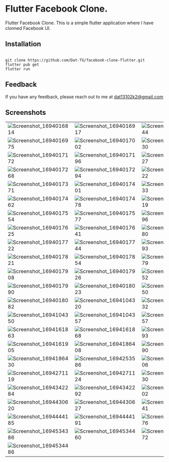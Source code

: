# Flutter Facebook Clone. 

Flutter Facebook Clone. 
This is a simple flutter application where I have clonned Facebook UI.

## Installation

``` 

git clone https://github.com/Dat-TG/facebook-clone-flutter.git
flutter pub get
flutter run 

```

## Feedback

If you have any feedback, please reach out to me at dat13102k2@gmail.com

## Screenshots

|  	|  	|  	|
|---	|---	|---	|
|![Screenshot_1694016814](https://github.com/Dat-TG/facebook-clone-flutter/assets/83936894/71c3caa4-fe34-4602-bd7e-3f113875276e)|![Screenshot_1694016917](https://github.com/Dat-TG/facebook-clone-flutter/assets/83936894/37c60e46-7a65-419a-8a1e-b481a5eef30c)|![Screenshot_1694016944](https://github.com/Dat-TG/facebook-clone-flutter/assets/83936894/fe8afd24-4b2f-4fbd-9d1d-c8d2f27c7694)|
|![Screenshot_1694016975](https://github.com/Dat-TG/facebook-clone-flutter/assets/83936894/6a05bbb9-8ebf-4ba6-bf2c-4a23b5a90a96)|![Screenshot_1694017002](https://github.com/Dat-TG/facebook-clone-flutter/assets/83936894/7ffaa96c-be71-4821-a877-faf5aac60929)|![Screenshot_1694017030](https://github.com/Dat-TG/facebook-clone-flutter/assets/83936894/c54fb287-28fd-4137-9493-027421f73df1)|
| ![Screenshot_1694017172](https://github.com/Dat-TG/facebook-clone-flutter/assets/83936894/98364e4a-4eae-41e2-8aa6-5598ae1580fb)|![Screenshot_1694017196](https://github.com/Dat-TG/facebook-clone-flutter/assets/83936894/cd179359-9f0c-4241-bb0a-85fc6e4a8ed2)|![Screenshot_1694017227](https://github.com/Dat-TG/facebook-clone-flutter/assets/83936894/1ae84d83-3e33-43bc-b9b2-d2401de2d5ed)|
|![Screenshot_1694017268](https://github.com/Dat-TG/facebook-clone-flutter/assets/83936894/3eb10173-baca-441b-b2fd-9876fe6f1ebb)|![Screenshot_1694017294](https://github.com/Dat-TG/facebook-clone-flutter/assets/83936894/7b5e5c8d-b904-433e-ae17-499c4d0c3a86)|![Screenshot_1694017322](https://github.com/Dat-TG/facebook-clone-flutter/assets/83936894/e5648bc0-8943-4d55-a9cf-2f48105b54d2)|
|![Screenshot_1694017371](https://github.com/Dat-TG/facebook-clone-flutter/assets/83936894/140238be-7842-49df-a970-97f27b0866c1)|![Screenshot_1694017401](https://github.com/Dat-TG/facebook-clone-flutter/assets/83936894/da8cac7b-7c99-4fb1-a0b6-d59a5650caee)|![Screenshot_1694017433](https://github.com/Dat-TG/facebook-clone-flutter/assets/83936894/5ef7a411-7d71-4ea7-a370-e67de3e71b33)|
|![Screenshot_1694017462](https://github.com/Dat-TG/facebook-clone-flutter/assets/83936894/3a527072-027e-42fb-998e-8293733a0f08)|![Screenshot_1694017478](https://github.com/Dat-TG/facebook-clone-flutter/assets/83936894/d7ab1983-8ead-4b04-901d-41e1ab9e7eb4)|![Screenshot_1694017519](https://github.com/Dat-TG/facebook-clone-flutter/assets/83936894/1ed33cb5-cb8e-4d92-ae61-419dcee8ab8b)|
|![Screenshot_1694017554](https://github.com/Dat-TG/facebook-clone-flutter/assets/83936894/0f0670e3-c142-417b-9f67-45f71a8cd240)|![Screenshot_1694017577](https://github.com/Dat-TG/facebook-clone-flutter/assets/83936894/7d4df624-ca10-4c83-9047-8fcf6c8af57d)|![Screenshot_1694017596](https://github.com/Dat-TG/facebook-clone-flutter/assets/83936894/530e09a8-82c7-465a-b186-7c85b8469b3c)|
|![Screenshot_1694017625](https://github.com/Dat-TG/facebook-clone-flutter/assets/83936894/83a05732-d9b8-4553-838e-fd02f9013645)|![Screenshot_1694017641](https://github.com/Dat-TG/facebook-clone-flutter/assets/83936894/aed60468-2a11-4824-8d93-fb490285360f)|![Screenshot_1694017680](https://github.com/Dat-TG/facebook-clone-flutter/assets/83936894/c2da120c-16d9-41f6-93d3-06586e1ccabf)|
|![Screenshot_1694017722](https://github.com/Dat-TG/facebook-clone-flutter/assets/83936894/d6e9c671-599a-4010-90ed-e7a8dcc5c2f2)|![Screenshot_1694017744](https://github.com/Dat-TG/facebook-clone-flutter/assets/83936894/acfc3917-4732-40f6-9ce4-6ddf3745a60c)|![Screenshot_1694017793](https://github.com/Dat-TG/facebook-clone-flutter/assets/83936894/0aa73730-e1b2-4c7c-9f85-de02e1fd0cab)|
|![Screenshot_1694017821](https://github.com/Dat-TG/facebook-clone-flutter/assets/83936894/60fa4104-6b9b-4a4c-8bf5-5cc19196f477)|![Screenshot_1694017854](https://github.com/Dat-TG/facebook-clone-flutter/assets/83936894/3cced93b-dd07-4a10-95cc-0daa2dc22465)|![Screenshot_1694017879](https://github.com/Dat-TG/facebook-clone-flutter/assets/83936894/d00bdaac-e81e-4d32-98ac-e31fe7fb94f4)|
|![Screenshot_1694017908](https://github.com/Dat-TG/facebook-clone-flutter/assets/83936894/000ef518-b4a5-46a4-b1fc-ebb62cad857f)|![Screenshot_1694017926](https://github.com/Dat-TG/facebook-clone-flutter/assets/83936894/b37943a5-e5d7-48d3-8f3a-b00f849ca809)|![Screenshot_1694017952](https://github.com/Dat-TG/facebook-clone-flutter/assets/83936894/77b7260f-2c89-4979-8dc8-97e077560348)|
|![Screenshot_1694017990](https://github.com/Dat-TG/facebook-clone-flutter/assets/83936894/fd647c5a-7c05-4212-a77e-e7604280c212)|![Screenshot_1694018023](https://github.com/Dat-TG/facebook-clone-flutter/assets/83936894/f76dcf6a-8c3d-410e-9b59-594f29872c8b)|![Screenshot_1694018050](https://github.com/Dat-TG/facebook-clone-flutter/assets/83936894/d710f4b5-a189-4ddf-bb2c-22859997f74b)|
|![Screenshot_1694018082](https://github.com/Dat-TG/facebook-clone-flutter/assets/83936894/4e2d8a5d-9a74-444e-be92-27ac699511ff)| ![Screenshot_1694104320](https://github.com/Dat-TG/facebook-clone-flutter/assets/83936894/abb91634-dc43-469a-af24-9833a52697b0)|![Screenshot_1694104332](https://github.com/Dat-TG/facebook-clone-flutter/assets/83936894/20aaa353-a2ec-4e33-b49c-bcfe389253a1)|
|![Screenshot_1694104350](https://github.com/Dat-TG/facebook-clone-flutter/assets/83936894/ea645825-92be-49a5-9afc-3a2f928d445c)|![Screenshot_1694104357](https://github.com/Dat-TG/facebook-clone-flutter/assets/83936894/fbcb652b-5835-4400-aa11-4175e9310387)|![Screenshot_1694161857](https://github.com/Dat-TG/facebook-clone-flutter/assets/83936894/bc589166-db2e-4642-9460-6619eab0ee33)|
| ![Screenshot_1694161863](https://github.com/Dat-TG/facebook-clone-flutter/assets/83936894/faa864fa-b29c-4ecf-83ab-17b36b5dd67b)| ![Screenshot_1694161868](https://github.com/Dat-TG/facebook-clone-flutter/assets/83936894/d96207b2-cbe8-4872-b40c-53229474e54b)|![Screenshot_1694161893](https://github.com/Dat-TG/facebook-clone-flutter/assets/83936894/d7b58718-6edd-4f8f-ade5-3879fb8df39a)|
| ![Screenshot_1694161905](https://github.com/Dat-TG/facebook-clone-flutter/assets/83936894/42e96f46-b221-4bf2-bf85-7aff1dbdcf78)| ![Screenshot_1694186408](https://github.com/Dat-TG/facebook-clone-flutter/assets/83936894/65213586-c7c6-46ce-b060-0274bd75ba81)|![Screenshot_1694186890](https://github.com/Dat-TG/facebook-clone-flutter/assets/83936894/98ad8212-b076-40aa-b253-38bfcd3d2ede)|
|![Screenshot_1694186430](https://github.com/Dat-TG/facebook-clone-flutter/assets/83936894/c978bdc7-e349-4d48-bb74-e94214d51e55)|![Screenshot_1694253586](https://github.com/Dat-TG/facebook-clone-flutter/assets/83936894/368ff7ce-8569-4a3a-8b5f-ce64e4ef1804)|![Screenshot_1694271106](https://github.com/Dat-TG/facebook-clone-flutter/assets/83936894/4cfa75a8-3ea1-4763-889e-d880836bcc4c)|
|![Screenshot_1694271119](https://github.com/Dat-TG/facebook-clone-flutter/assets/83936894/cf06b233-cfd9-40ad-8da3-8f025be68450)|![Screenshot_1694271124](https://github.com/Dat-TG/facebook-clone-flutter/assets/83936894/b9381e46-4fb6-42ec-9620-fe0a3c7bd2cf)|![Screenshot_1694271130](https://github.com/Dat-TG/facebook-clone-flutter/assets/83936894/d0fc0eea-f79a-4879-9b4c-e75c452ed612)|
|![Screenshot_1694342284](https://github.com/Dat-TG/facebook-clone-flutter/assets/83936894/f4809ae3-77b6-4a51-b6be-73b129165b03)|![Screenshot_1694342292](https://github.com/Dat-TG/facebook-clone-flutter/assets/83936894/3a920c80-0f85-4457-bb08-8383e44198f5)| ![Screenshot_1694430602](https://github.com/Dat-TG/facebook-clone-flutter/assets/83936894/ac79d1f5-aaa7-4511-839e-fd202a71f3c6)|
|![Screenshot_1694430620](https://github.com/Dat-TG/facebook-clone-flutter/assets/83936894/82530a36-bf84-4346-aa92-79a2c742c4dd)|![Screenshot_1694430627](https://github.com/Dat-TG/facebook-clone-flutter/assets/83936894/575d90d8-94c8-4cb4-9bbb-5d9ab695455e)| ![Screenshot_1694430641](https://github.com/Dat-TG/facebook-clone-flutter/assets/83936894/fb7418af-909c-496c-898f-0c045d5c3f40)|
|![Screenshot_1694444185](https://github.com/Dat-TG/facebook-clone-flutter/assets/83936894/2a7b9722-d3fd-407a-a741-f034d627c024)|![Screenshot_1694444191](https://github.com/Dat-TG/facebook-clone-flutter/assets/83936894/9358aa2d-85e4-4c4b-91cf-2c85f69efebe)| ![Screenshot_1694534376](https://github.com/Dat-TG/facebook-clone-flutter/assets/83936894/cbe7e7fd-1686-4866-98b5-4eca03e47d88)|
|![Screenshot_1694534386](https://github.com/Dat-TG/facebook-clone-flutter/assets/83936894/a28fa98a-9cdd-49c7-8223-943ec2ef4707)| ![Screenshot_1694534460](https://github.com/Dat-TG/facebook-clone-flutter/assets/83936894/874c6dad-df66-42eb-92bc-608597adcaf9)| ![Screenshot_1694534472](https://github.com/Dat-TG/facebook-clone-flutter/assets/83936894/948fd82b-4abd-44ee-a351-28cbc3b0e80c)|
| ![Screenshot_1694534486](https://github.com/Dat-TG/facebook-clone-flutter/assets/83936894/4d5ce332-7f9c-4d27-a4da-dc4fa610d2ce)|  	|  	|
